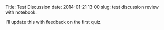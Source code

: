 Title: Test Discussion
date: 2014-01-21 13:00
slug: test discussion review with notebook.

I'll update this with feedback on the first quiz.
